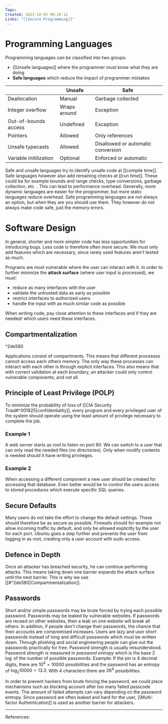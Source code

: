 ```yaml
---
Tags: 
Created: 2023-10-03 00:28:12
Links: "[[Secure Programming]]"
---
```

# Programming Languages
Programming languages can be classified into two groups: 
- [[Unsafe languages]] where the programmer must know what they are doing
- **Safe languages** which reduce the impact of programmer mistakes

|                        | Unsafe       | Safe                               |
| ---------------------- | ------------ | ---------------------------------- |
| Deallocation           | Manual       | Garbage collected                  |
| Integer overflow       | Wraps around | Exception                          |
| Out-of-bounds access   | Undefined    | Exception                          |
| Pointers               | Allowed      | Only references                    |
| Unsafe typecasts       | Allowed      | Disallowed or automatic conversion |
| Variable initilization | Optional     | Enforced or automatic              |

Safe and unsafe languages try to identify unsafe code at [[compile time]]. Safe languages however also add remaining checks at [[run time]]. These could be for example bounds and range checks, type conversions, garbage collection, etc. . This can lead to performance overhead. Generally, more dynamic languages are easier for the programmer, but more static languages reduce overhead.
Safe programming languages are not always an option, but when they are you should use them. They however do not always make code safe, just the memory errors.
# Software Design
In general, shorter and more simpler code has less opportunities for introducing bugs. Less code is therefore often more secure. We must only add features which are necessary, since rarely used features aren't tested as much.

Programs are most vulnerable where the user can interact with it. In order to further minimize the **attack surface** (where user input is processed), we must: 
- reduce as many interfaces with the user
- validate the untrusted data as early as possible
- restrict interfaces to authorized users
- handle the input with as much similar code as possible

When writing code, pay close attention to these interfaces and if they are needed/ which users need these interfaces.

## Compartmentalization

^2de580

Applications consist of compartments. This means that different processes cannot access each others memory. The only way these processes can interact with each other is through explicit interfaces. This also means that with correct validation at each boundary, an attacker could only control vulnerable components, and not all. 

## Principle of Least Privilege (POLP)
To minimize the probability of loss of [[CIA Security Triad#^001825|confidentiality]], every program and every privileged user of the system should operate using the least amount of privilege necessary to complete the job.
### Example 1
A web server starts as root to listen on port 80. We can switch to a user that can only read the needed files (no directories). Only when modify contents is needed should it have writing privileges. 
### Example 2
When accessing a different component a new user should be created for accessing that database. Even better would be to control the users access to stored procedures which execute specific SQL queries. 
## Secure Defaults
Many users do not take the effort to change the default settings. These should therefore be as secure as possible. Firewalls should for example not allow incoming traffic by default, and only be allowed explicitly by the user for each port. 
Ubuntu goes a step further and prevents the user from logging in as root, creating only a user account with sudo access. 
## Defence in Depth
Once an attacker has breached security, he can continue performing attacks. This means taking down one barrier expands the attack surface until the next barrier. This is why we use [[#^2de580|Compartmentalization]].
## Passwords
Short and/or simple passwords may be brute forced by trying each possible password. Passwords may be leaked by vulnerable websites. If passwords are reused on other websites, then a leak on one website will break all others. In addition, if people don't change their passwords, the chance that their accounts are compromised increases.
Users are lazy and user short passwords instead of long and difficult passwords which must be written down. Through phishing and social engineering people can give out the passwords practically for free. 
Password strength is usually misunderstood. Password strength is measured in *password entropy* which is the base 2 $\log$ of the number of possible passwords.
Example: If the pin is 4 decimal digits, there are $10^4=10000$ possibilities and the password has an entropy of $\log_{2}10000=13.3$. With 4 characters there are $26^{4}$ possibilities.

In order to prevent hackers from brute forcing the password, we could place mechanisms such as blocking account after too many failed passcode events. The amount of failed attempts can vary depending on the password entropy. 
Since password are often leaked and hard for the user, [[Multi-factor Authentication]] is used as another barrier for attackers. 

---
References: